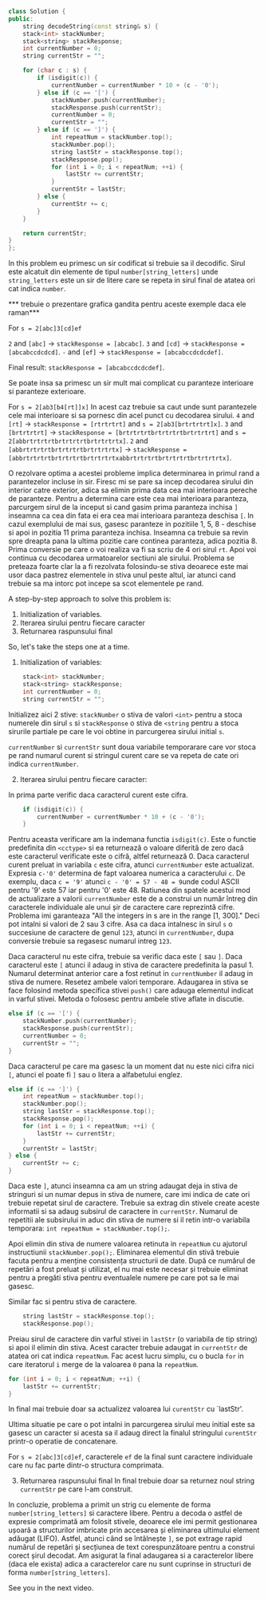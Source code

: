 ```cpp
class Solution {
public:
    string decodeString(const string& s) {
    stack<int> stackNumber;
    stack<string> stackResponse;
    int currentNumber = 0;
    string currentStr = "";

    for (char c : s) {
        if (isdigit(c)) {
            currentNumber = currentNumber * 10 + (c - '0');
        } else if (c == '[') {
            stackNumber.push(currentNumber);
            stackResponse.push(currentStr);
            currentNumber = 0;
            currentStr = "";
        } else if (c == ']') {
            int repeatNum = stackNumber.top();
            stackNumber.pop();
            string lastStr = stackResponse.top();
            stackResponse.pop();
            for (int i = 0; i < repeatNum; ++i) {
                lastStr += currentStr;
            }
            currentStr = lastStr;
        } else {
            currentStr += c;
        }
    }

    return currentStr;
}
};
```

In this problem eu primesc un sir codificat si trebuie sa il decodific.
Sirul este alcatuit din elemente de tipul `number[string_letters]` unde `string_letters` este un sir de litere care se repeta in sirul final de atatea ori cat indica `number`.

*** trebuie o prezentare grafica gandita pentru aceste exemple daca ele raman***

For `s = 2[abc]3[cd]ef`

`2` and `[abc]` → `stackResponse = [abcabc]`.
`3` and `[cd]` → `stackResponse = [abcabccdcdcd]`.
`-` and `[ef]` → `stackResponse = [abcabccdcdcdef]`.

Final result: `stackResponse = [abcabccdcdcdef]`.

Se poate insa sa primesc un sir mult mai complicat cu paranteze interioare si paranteze exterioare.

For `s = 2[ab3[b4[rt]]x]`
In acest caz trebuie sa caut unde sunt parantezele cele mai interioare si sa pornesc din acel punct cu decodarea sirului.
`4` and `[rt]` → `stackResponse = [rtrtrtrt]` and `s = 2[ab3[brtrtrtrt]x]`.
`3` and `[brtrtrtrt]` → `stackResponse = [brtrtrtrtbrtrtrtrtbrtrtrtrt]` and `s = 2[abbrtrtrtrtbrtrtrtrtbrtrtrtrtx]`.
`2` and `[abbrtrtrtrtbrtrtrtrtbrtrtrtrtx]` → `stackResponse = [abbrtrtrtrtbrtrtrtrtbrtrtrtrtxabbrtrtrtrtbrtrtrtrtbrtrtrtrtx]`.

O rezolvare optima a acestei probleme implica determinarea in primul rand a parantezelor incluse in sir.
Firesc mi se pare sa incep decodarea sirului din interior catre exterior, adica sa elimin prima data cea mai interioara pereche de paranteze.
Pentru a determina care este cea mai interioara paranteza, parcurgem sirul de la inceput si cand gasim prima paranteza inchisa `]` inseamna ca cea din fata ei era cea mai interioara paranteza deschisa `[`.
In cazul exemplului de mai sus, gasesc paranteze in pozitiile 1, 5, 8 - deschise si apoi in pozitia 11 prima paranteza inchisa. Inseamna ca trebuie sa revin spre dreapta pana la ultima pozitie care continea paranteza, adica pozitia 8.
Prima conversie pe care o voi realiza va fi sa scriu de 4 ori sirul `rt`. Apoi voi continua cu decodarea urmatoarelor sectiuni ale sirului.
Problema se preteaza foarte clar la a fi rezolvata folosindu-se stiva deoarece este mai usor daca pastrez elementele in stiva unul peste altul, iar atunci cand trebuie sa ma intorc pot incepe sa scot elementele pe rand.

A step-by-step approach to solve this problem is:

1. Initialization of variables.
2. Iterarea sirului pentru fiecare caracter
3. Returnarea raspunsului final

So, let's take the steps one at a time.
1. Initialization of variables:

```cpp
    stack<int> stackNumber;
    stack<string> stackResponse;
    int currentNumber = 0;
    string currentStr = "";
```

Initializez aici 2 stive: 
`stackNumber` o stiva de valori `<int>` pentru a stoca numerele din sirul `s` si
`stackResponse` o stiva de `<string` pentru a stoca sirurile partiale pe care le voi obtine in parcurgerea sirului initial `s`.

`currentNumber` si `currentStr` sunt doua variabile temporarare care vor stoca pe rand numarul curent si stringul curent care se va repeta de cate ori indica `currentNumber`.


2. Iterarea sirului pentru fiecare caracter:

In prima parte verific daca caracterul curent este cifra.

```cpp
    if (isdigit(c)) {
        currentNumber = currentNumber * 10 + (c - '0');
    }
```

Pentru aceasta verificare am la indemana functia `isdigit(c)`.  Este o functie predefinita din `<cctype>` si ea returnează o valoare diferită de zero dacă este caracterul verificate este o cifră, altfel returnează 0.
Daca caracterul curent preluat in variabila `c` este cifra, atunci `currentNumber` este actualizat.
Expresia `c-'0'` determina de fapt valoarea numerica a caracterului `c`.
De exemplu, daca `c = '9'` atunci `c - '0' = 57 - 48 = 9`unde codul ASCII pentru '9' este 57 iar pentru '0' este 48.
Ratiunea din spatele acestui mod de actualizare a valorii `currentNumber` este de a construi un număr întreg din caracterele individuale ale unui șir de caractere care reprezintă cifre.
Problema imi garanteaza "All the integers in s are in the range [1, 300]." 
Deci pot intalni si valori de 2 sau 3 cifre. 
Asa ca daca intalnesc in sirul `s` o succesiune de caractere de genul `123`, atunci in `currentNumber`, dupa conversie trebuie sa regasesc numarul intreg `123`.

Daca caracterul nu este cifra, trebuie sa verific daca este `[` sau `]`.
Daca caracterul este `[` atunci il adaug in stiva de caractere predefinita la pasul 1.
Numarul determinat anterior care a fost retinut in `currentNumber` il adaug in stiva de numere.
Resetez ambele valori temporare.
Adaugarea in stiva se face folosind metoda specifica stivei `push()` care adauga elementul indicat in varful stivei.
Metoda o folosesc pentru ambele stive aflate in discutie.

```cpp
else if (c == '[') {
    stackNumber.push(currentNumber);
    stackResponse.push(currentStr);
    currentNumber = 0;
    currentStr = "";
} 
```
Daca caracterul pe care ma gasesc la un moment dat nu este nici cifra nici `[`, atunci el poate fi `]` sau o litera a alfabetului englez.

```cpp
else if (c == ']') {
    int repeatNum = stackNumber.top();
    stackNumber.pop();
    string lastStr = stackResponse.top();
    stackResponse.pop();
    for (int i = 0; i < repeatNum; ++i) {
        lastStr += currentStr;
    }
    currentStr = lastStr;
} else {
    currentStr += c;
}
```

Daca este `]`, atunci inseamna ca am un string adaugat deja in stiva de stringuri si un numar depus in stiva de numere, care imi indica de cate ori trebuie repetat sirul de caractere.
Trebuie sa extrag din stivele create aceste informatii si sa adaug subsirul de caractere in `currentStr`.
Numarul de repetitii ale subsirului in aduc din stiva de numere si il retin intr-o variabila temporara:
`int repeatNum = stackNumber.top();`.

Apoi elimin din stiva de numere valoarea retinuta in `repeatNum` cu ajutorul instructiunii `stackNumber.pop();`.
Eliminarea elementul din stivă trebuie facuta pentru a menține consistența structurii de date. După ce numărul de repetări a fost preluat și utilizat, el nu mai este necesar și trebuie eliminat pentru a pregăti stiva pentru eventualele numere pe care pot sa le mai gasesc.

Similar fac si pentru stiva de caractere.
```cpp
    string lastStr = stackResponse.top();
    stackResponse.pop();
```

Preiau sirul de caractere din varful stivei in `lastStr` (o variabila de tip string) si apoi il elimin din stiva.
Acest caracter trebuie adaugat in `currentStr` de atatea ori cat indica `repeatNum`.
Fac acest lucru simplu, cu o bucla `for` in care iteratorul `i` merge de la valoarea `0` pana la `repeatNum`.

```cpp
for (int i = 0; i < repeatNum; ++i) {
    lastStr += currentStr;
}
```

In final mai trebuie doar sa actualizez valoarea lui `curentStr` cu `lastStr'.

Ultima situatie pe care o pot intalni in parcurgerea sirului meu initial este sa gasesc un caracter si acesta sa il adaug direct la finalul stringului `curentStr` printr-o operatie de concatenare.

For `s = 2[abc]3[cd]ef`, caracterele `ef` de la final sunt caractere individuale care nu fac parte dintr-o structura comprimata.

3. Returnarea raspunsului final
In final trebuie doar sa returnez noul string `currentStr` pe care l-am construit.

In concluzie, problema a primit un strig cu elemente de forma `number[string_letters]` si caractere libere.
Pentru a decoda o astfel de expresie comprimată am folosit stivele, deoarece ele imi permit gestionarea ușoară a structurilor imbricate prin accesarea și eliminarea ultimului element adăugat (LIFO).
Astfel, atunci când se întâlnește `]`, se pot extrage rapid numărul de repetări și secțiunea de text corespunzătoare pentru a construi corect șirul decodat.
Am asigurat la final adaugarea si a caracterelor libere (daca ele exista) adica a caracterelor care nu sunt cuprinse in structuri de forma `number[string_letters]`.

See you in the next video.


